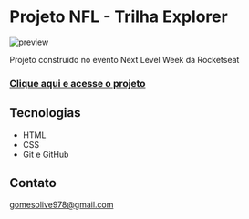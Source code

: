 # Projeto NFL - Trilha Explorer

![preview](.github/preview.png)

Projeto construído no evento Next Level Week da Rocketseat

### [Clique aqui e acesse o projeto](https://sr-kme.github.io/Projeto-NFL/)

## Tecnologias
- HTML
- CSS
- Git e GitHub

## Contato
gomesolive978@gmail.com

